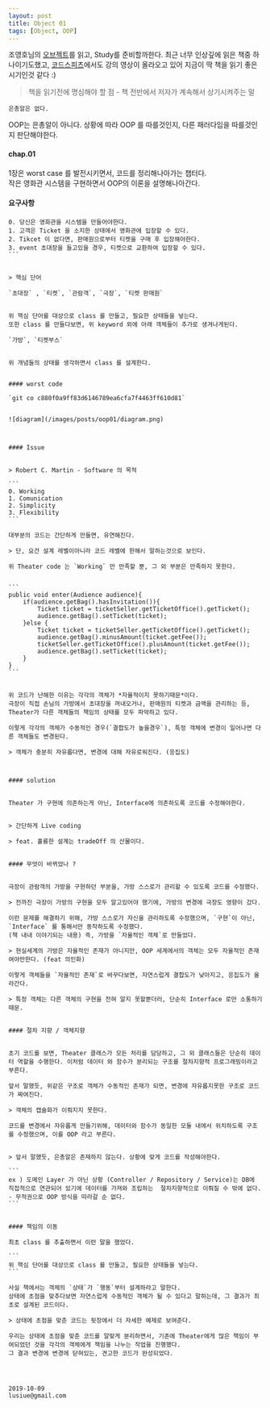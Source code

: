 ```yaml
---
layout: post
title: Object 01 
tags: [Object, OOP]
---
```


조영호님의 [오브젝트](https://wikibook.co.kr/object/)를 읽고, Study를 준비할까한다. 
최근 너무 인상깊에 읽은 책중 하나이기도했고, [코드스피츠](https://www.youtube.com/channel/UCKXBpFPbho1tp-Ntlfc25kA)에서도 강의 영상이 올라오고 있어 지금이 딱 책을 읽기 좋은 시기인것 같다 :) 


> 책을 읽기전에 명심해야 할 점 - 책 전반에서 저자가 계속해서 상기시켜주는 말 

```
은총알은 없다.
```

OOP는 은총알이 아니다. 상황에 따라 OOP 를 따를것인지, 다른 패러다임을 따를것인지 판단해야한다.



#### chap.01 

1장은 worst case 를 발전시키면서, 코드를 정리해나아가는 챕터다.  
작은 영화관 시스템을 구현하면서 OOP의 이론을 설명해나아간다. 


#### 요구사항 



````
0. 당신은 영화관을 시스템을 만들어야한다.
1. 고객은 Ticket 을 소지한 상태에서 영화관에 입장할 수 있다.
2. Tikcet 이 없다면, 판매원으로부터 티켓을 구매 후 입장해야한다.
3. event 초대장을 들고있을 경우, 티켓으로 교환하여 입장할 수 있다.
```


> 핵심 단어

`초대장` , `티켓`, `관람객`, `극장`, `티켓 판매원`


위 핵심 단어를 대상으로 class 를 만들고, 필요한 상태들을 넣는다. 
또한 class 를 만들다보면, 위 keyword 외에 아래 객체들이 추가로 생겨나게된다.

`가방`, `티켓부스`


위 개념들의 상태를 생각하면서 class 를 설계한다.


#### worst code 

`git co c880f0a9ff83d6146789ea6cfa7f4463ff610d81`


![diagram](/images/posts/oop01/diagram.png)



#### Issue 


> Robert C. Martin - Software 의 목적 

```
0. Working 
1. Comunication 
2. Simplicity 
3. Flexibility
```

대부분의 코드는 간단하게 만들면, 유연해진다. 

> 단, 요건 설계 레벨이아니라 코드 레벨에 한해서 말하는것으로 보인다.

위 Theater code 는 `Working` 만 만족할 뿐, 그 외 부분은 만족하지 못한다. 


```
public void enter(Audience audience){
	if(audience.getBag().hasInvitation()){
		Ticket ticket = ticketSeller.getTicketOffice().getTicket();
		audience.getBag().setTicket(ticket);
	}else {
		Ticket ticket = ticketSeller.getTicketOffice().getTicket();
		audience.getBag().minusAmount(ticket.getFee());
		ticketSeller.getTicketOffice().plusAmount(ticket.getFee());
		audience.getBag().setTicket(ticket);
	}
}
```


위 코드가 난해한 이유는 각각의 객체가 *자율적이지 못하기때문*이다. 
극장이 직접 손님의 가방에서 초대장을 꺼내오거나, 판매원의 티켓과 금액을 관리하는 등, Theater가 다른 객체들의 책임의 상태를 모두 파악하고 있다. 

이렇게 각각의 객체가 수동적인 경우(`결합도가 높을경우`), 특정 객체에 변경이 일어나면 다른 객체들도 변경된다.

> 객체가 충분히 자유롭다면, 변경에 대해 자유로워진다. (응집도)



#### solution


Theater 가 구현에 의존하는게 아닌, Interface에 의존하도록 코드를 수정해야한다. 


> 간단하게 Live coding 

> feat. 훌륭한 설계는 tradeOff 의 산물이다.


#### 무엇이 바뀌었나 ?


극장이 관람객의 가방을 구현하던 부분을, 가방 스스로가 관리할 수 있도록 코드를 수정했다.

> 전까진 극장이 가방의 구현을 모두 알고있어야 했기에, 가방의 변경에 극장도 영향이 갔다.

이런 문제를 해결하기 위해, 가방 스스로가 자신을 관리하도록 수정했으며, `구현`이 아닌, `Interface` 를 통해서만 동작하도록 수정했다.
(책 내내 이야기되는 내용) 즉, 가방을 `자율적인 객체`로 만들었다.

> 현실세계의 가방은 자율적인 존재가 아니지만, OOP 세계에서의 객체는 모두 자율적인 존재여야만한다. (feat 의인화)

이렇게 객체들을 `자율적인 존재`로 바꾸다보면, 자연스럽게 결합도가 낮아지고, 응집도가 올라간다. 

> 특정 객체는 다른 객체의 구현을 전혀 알지 못할뿐더러, 단순히 Interface 로만 소통하기 때문.


#### 절차 지향 / 객체지향 


초기 코드를 보면, Theater 클래스가 모든 처리를 담당하고, 그 외 클래스들은 단순히 데이터 역할을 수행한다. 이처럼 데이터 와 함수가 분리되는 구조를 절차지향적 프로그래밍이라고 부른다. 

앞서 말했듯, 위같은 구조로 객체가 수동적인 존재가 되면, 변경에 자유롭지못한 구조로 코드가 짜여진다.

> 객체의 캡슐화가 이뤄지지 못한다.

코드를 변경에서 자유롭게 만들기위해, 데이터와 함수가 동일한 모듈 내에서 위치하도록 구조를 수정했으며, 이를 OOP 라고 부른다.


> 앞서 말했듯, 은총알은 존재하지 않는다. 상황에 맞게 코드를 작성해야한다.

```
ex ) 도메인 Layer 가 아닌 상황 (Controller / Repository / Service)는 DB에 직접적으로 연관되어 있기에 데이터를 가져와 조립하는  절차지향적으로 이뤄질 수 밖에 없다.
- 무적권으로 OOP 방식을 따라갈 순 없다.
```


#### 책임의 이동 

최초 class 를 추출하면서 이런 말을 했었다.

```
위 핵심 단어를 대상으로 class 를 만들고, 필요한 상태들을 넣는다. 
```

사실 책에서는 객체의 `상태`가 `행동`부터 설계하라고 말한다. 
상태에 초점을 맞추다보면 자연스럽게 수동적인 객체가 될 수 있다고 말하는데, 그 결과가 최초로 설계된 코드이다. 

> 상태에 초점을 맞춘 코드는 뒷장에서 더 자세한 예제로 보여준다. 

우리는 상태에 초점을 맞춘 코드를 알맞게 분리하면서, 기존에 Theater에게 많은 책임이 부여되었던 것을 각각의 객체에게 책임을 나누는 작업을 진행했다.
그 결과 변경에 변경에 닫혀있는, 견고한 코드가 완성되었다. 




2019-10-09      
lusiue@gmail.com
 
 
 
 






